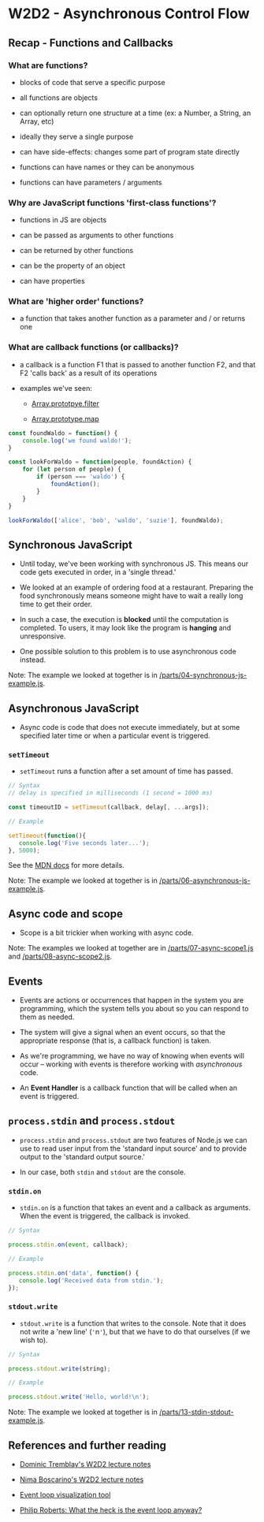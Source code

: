 # W2D2 - Asynchronous Control Flow

## Recap - Functions and Callbacks

### What are functions?

- blocks of code that serve a specific purpose

- all functions are objects

- can optionally return one structure at a time (ex: a
  Number, a String, an Array, etc)

- ideally they serve a single purpose

- can have side-effects: changes some part of program
  state directly

- functions can have names or they can be anonymous

- functions can have parameters / arguments

### Why are JavaScript functions 'first-class functions'?

- functions in JS are objects

- can be passed as arguments to other functions

- can be returned by other functions

- can be the property of an object

- can have properties

### What are 'higher order' functions?

- a function that takes another function as a parameter
  and / or returns one

### What are callback functions (or callbacks)?

- a callback is a function F1 that is passed to another
  function F2, and that F2 'calls back' as a result of its
  operations

- examples we've seen:

    - [Array.prototpye.filter](https://developer.mozilla.org/en-US/docs/Web/JavaScript/Reference/Global_Objects/Array/filter)

    - [Array.prototype.map](https://developer.mozilla.org/en-US/docs/Web/JavaScript/Reference/Global_Objects/Array/map)

```js
const foundWaldo = function() {
    console.log('we found waldo!');
}

const lookForWaldo = function(people, foundAction) {
    for (let person of people) {
        if (person === 'waldo') {
            foundAction();
        }
    }
}

lookForWaldo(['alice', 'bob', 'waldo', 'suzie'], foundWaldo);
```

## Synchronous JavaScript

- Until today, we've been working with synchronous JS.
  This means our code gets executed in order, in a 'single
  thread.'

- We looked at an example of ordering food at a
  restaurant. Preparing the food synchronously means
  someone might have to wait a really long time to get
  their order.

- In such a case, the execution is **blocked** until the
  computation is completed. To users, it may look like the
  program is **hanging** and unresponsive.

- One possible solution to this problem is to use
  asynchronous code instead.

Note: The example we looked at together is in
[/parts/04-synchronous-js-example.js](https://github.com/hora/lhl-w2d2/blob/2019-sep-24/parts/04-synchronous-js-example.js).

## Asynchronous JavaScript

- Async code is code that does not execute immediately,
  but at some specified later time or when a particular
  event is triggered.

### `setTimeout`

- `setTimeout` runs a function after a set amount of time
  has passed.

```js
// Syntax
// delay is specified in milliseconds (1 second = 1000 ms)

const timeoutID = setTimeout(callback, delay[, ...args]);

// Example

setTimeout(function(){
   console.log('Five seconds later...');
}, 5000);
```

See the [MDN docs](https://developer.mozilla.org/en-US/docs/Web/API/WindowOrWorkerGlobalScope/setTimeout) for more details.

Note: The example we looked at together is in
[/parts/06-asynchronous-js-example.js](https://github.com/hora/lhl-w2d2/blob/2019-sep-24/parts/06-asynchronous-js-example.js).

## Async code and scope

- Scope is a bit trickier when working with async code.

Note: The examples we looked at together are in
[/parts/07-async-scope1.js](https://github.com/hora/lhl-w2d2/blob/2019-sep-24/parts/07-async-scope1.js)
and [/parts/08-async-scope2.js](https://github.com/hora/lhl-w2d2/blob/2019-sep-24/parts/08-async-scope2.js).

## Events

- Events are actions or occurrences that happen in the
  system you are programming, which the system tells you
  about so you can respond to them as needed.

- The system will give a signal when an event occurs, so
  that the appropriate response (that is, a callback
  function) is taken.

- As we're programming, we have no way of knowing when
  events will occur – working with events is therefore
  working with _asynchronous_ code.

- An **Event Handler** is a callback function that will be
  called when an event is triggered.

## `process.stdin` and `process.stdout`

- `process.stdin` and `process.stdout` are two features of
  Node.js we can use to read user input from the 'standard
  input source' and to provide output to the 'standard
  output source.'

- In our case, both `stdin` and `stdout` are the console.

### `stdin.on`

- `stdin.on` is a function that takes an event and a
  callback as arguments. When the event is triggered, the
  callback is invoked.

```js
// Syntax

process.stdin.on(event, callback);

// Example

process.stdin.on('data', function() {
   console.log('Received data from stdin.');
});
```

### `stdout.write`

- `stdout.write` is a function that writes to the console.
  Note that it does not write a 'new line' (`'`n`'`), but
  that we have to do that ourselves (if we wish to).

```js
// Syntax

process.stdout.write(string);

// Example

process.stdout.write('Hello, world!\n');
```

Note: The example we looked at together is in
[/parts/13-stdin-stdout-example.js](https://github.com/hora/lhl-w2d2/blob/2019-sep-24/parts/13-stdin-stdout-example.js).

## References and further reading

- [Dominic Tremblay's W2D2 lecture
  notes](https://github.com/DominicTremblay/w2d2-lecture-aug19)

- [Nima Boscarino's W2D2 lecture
  notes](https://github.com/NimaBoscarino/async-notes)

- [Event loop visualization tool](http://latentflip.com/loupe/?code=Y29uc29sZS5sb2coIkNsYXAhIik7CgpzZXRUaW1lb3V0KGZ1bmN0aW9uIHRpbWVvdXQoKSB7CiAgICBjb25zb2xlLmxvZygiQ2xhcCBjbGFwISIpOwp9LCA1MDAwKTsK!!!PGJ1dHRvbj5DbGljayBtZSE8L2J1dHRvbj4%3D)

- [Philip Roberts: What the heck is the event loop
  anyway?](https://2014.jsconf.eu/speakers/philip-roberts-what-the-heck-is-the-event-loop-anyway.html)


